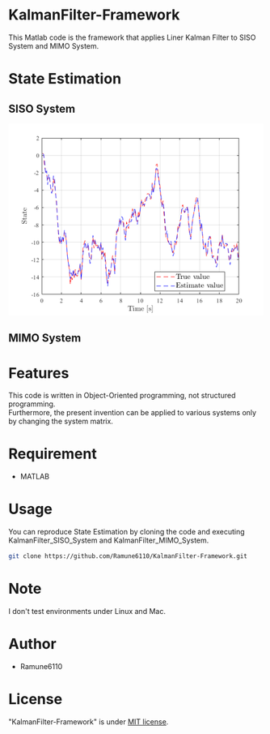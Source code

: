 # KalmanFilter-Framework

This Matlab code is the framework that applies Liner Kalman Filter
to SISO System and MIMO System.

# State Estimation
## SISO System

![State Estimation SISO System](https://github.com/Ramune6110/KalmanFilter-Framework/blob/master/KalmanFilter_Framework_SISO.png)

## MIMO System

# Features

This code is written in Object-Oriented programming, not structured programming.  
Furthermore, the present invention can be applied to various systems only by changing the system matrix.

# Requirement

* MATLAB

# Usage

You can reproduce State Estimation by cloning the code and executing 
KalmanFilter_SISO_System and KalmanFilter_MIMO_System.
```bash
git clone https://github.com/Ramune6110/KalmanFilter-Framework.git
```

# Note

I don't test environments under Linux and Mac.

# Author

* Ramune6110

# License

"KalmanFilter-Framework" is under [MIT license](https://en.wikipedia.org/wiki/MIT_License).
